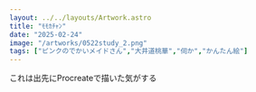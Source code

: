 ```yaml
---
layout: ../../layouts/Artwork.astro
title: "ﾓﾓｶﾁｬﾝ"
date: "2025-02-24"
image: "/artworks/0522study_2.png"
tags: ["ピンクのでかいメイドさん","大井道桃華","伺か","かんたん絵"]
---
```


これは出先にProcreateで描いた気がする